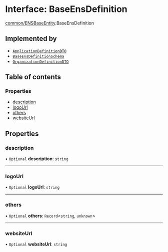 # Interface: BaseEnsDefinition

[common/ENSBaseEntity](../modules/common_ENSBaseEntity.md).BaseEnsDefinition

## Implemented by

- [`ApplicationDefinitionDTO`](../classes/modules_application_application_dto.ApplicationDefinitionDTO.md)
- [`BaseEnsDefinitionSchema`](../classes/common_ENSBaseSchema.BaseEnsDefinitionSchema.md)
- [`OrganizationDefinitionDTO`](../classes/modules_organization_organization_dto.OrganizationDefinitionDTO.md)

## Table of contents

### Properties

- [description](common_ENSBaseEntity.BaseEnsDefinition.md#description)
- [logoUrl](common_ENSBaseEntity.BaseEnsDefinition.md#logourl)
- [others](common_ENSBaseEntity.BaseEnsDefinition.md#others)
- [websiteUrl](common_ENSBaseEntity.BaseEnsDefinition.md#websiteurl)

## Properties

### description

• `Optional` **description**: `string`

___

### logoUrl

• `Optional` **logoUrl**: `string`

___

### others

• `Optional` **others**: `Record`<`string`, `unknown`\>

___

### websiteUrl

• `Optional` **websiteUrl**: `string`
